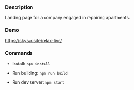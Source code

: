 ### **Description**

Landing page for a company engaged in repairing apartments.

### **Demo**
https://skysar.site/relax-live/

### **Commands**

- Install: `npm install`

- Run building: `npm run build`

- Run dev server: `npm start`
